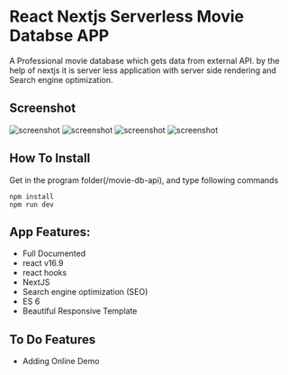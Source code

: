 
# React Nextjs Serverless Movie Databse APP
A Professional movie database which gets data from external API. by the help of nextjs it is server less application 
with server side rendering and Search engine optimization.

## Screenshot

![screenshot](https://github.com/mehrdad-safari/movie-db-api/blob/master/sceenshots/screenshot1.png)
![screenshot](https://github.com/mehrdad-safari/movie-db-api/blob/master/sceenshots/screenshot2.png)
![screenshot](https://github.com/mehrdad-safari/movie-db-api/blob/master/sceenshots/screenshot3.png)
![screenshot](https://github.com/mehrdad-safari/movie-db-api/blob/master/sceenshots/screenshot4.png)

## How To Install
Get in the program folder(/movie-db-api), and type following commands

```
npm install
npm run dev
```


## App Features:
* Full Documented
* react v16.9
* react hooks
* NextJS
* Search engine optimization (SEO)
* ES 6
* Beautiful Responsive Template

 
 

##  To Do Features
* Adding Online Demo




